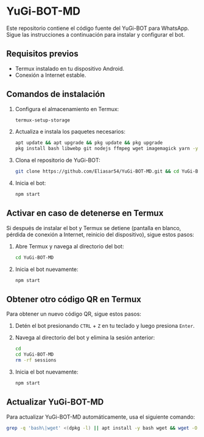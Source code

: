 # YuGi-BOT-MD

Este repositorio contiene el código fuente del YuGi-BOT para WhatsApp. Sigue las instrucciones a continuación para instalar y configurar el bot.

## Requisitos previos

- Termux instalado en tu dispositivo Android.
- Conexión a Internet estable.

## Comandos de instalación

1. Configura el almacenamiento en Termux:
    ```sh
    termux-setup-storage
    ```

2. Actualiza e instala los paquetes necesarios:
    ```sh
    apt update && apt upgrade && pkg update && pkg upgrade
    pkg install bash libwebp git nodejs ffmpeg wget imagemagick yarn -y
    ```

3. Clona el repositorio de YuGi-BOT:
    ```sh
    git clone https://github.com/Eliasar54/YuGi-BOT-MD.git && cd YuGi-BOT-MD && yarn && npm install
    ```

4. Inicia el bot:
    ```sh
    npm start
    ```

## Activar en caso de detenerse en Termux

Si después de instalar el bot y Termux se detiene (pantalla en blanco, pérdida de conexión a Internet, reinicio del dispositivo), sigue estos pasos:

1. Abre Termux y navega al directorio del bot:
    ```sh
    cd YuGi-BOT-MD
    ```

2. Inicia el bot nuevamente:
    ```sh
    npm start
    ```

## Obtener otro código QR en Termux

Para obtener un nuevo código QR, sigue estos pasos:

1. Detén el bot presionando `CTRL` + `Z` en tu teclado y luego presiona `Enter`.
2. Navega al directorio del bot y elimina la sesión anterior:
    ```sh
    cd
    cd YuGi-BOT-MD
    rm -rf sessions
    ```

3. Inicia el bot nuevamente:
    ```sh
    npm start
    ```

## Actualizar YuGi-BOT-MD

Para actualizar YuGi-BOT-MD automáticamente, usa el siguiente comando:
```sh
grep -q 'bash\|wget' <(dpkg -l) || apt install -y bash wget && wget -O - https://raw.githubusercontent.com/elrebelde21/NovaBot-MD/master/update.sh | bashEste comando hará un respaldo de tu archivo database.json y lo agregará a la versión más reciente del bot.Advertencia: Estos comandos solo funcionan en Termux, Replit, y Linux.Activar el bot 24/7 (Termux)Para mantener el bot activo 24/7, usa los siguientes comandos:npm i -g pm2 && pm2 start index.js && pm2 save && pm2 logsInformación adicionalGrupo de soporte: WhatsApp GroupImagen de perfil: �Número del creador: +50582340051Perfil del creador: GitHub - Eliasar54¡Disfruta usando YuGi-BOT-MD
